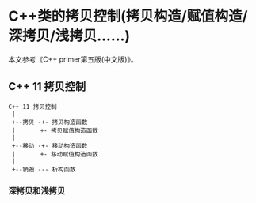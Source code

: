 # C++类的拷贝控制(拷贝构造/赋值构造/深拷贝/浅拷贝……)

本文参考《C++ primer第五版(中文版)》。

## C++ 11 拷贝控制


```
C++ 11 拷贝控制
 |
 +--拷贝 -+- 拷贝构造函数
 |       +- 拷贝赋值构造函数
 |       
 +--移动 -+- 移动构造函数
 |       +- 移动赋值构造函数
 |
 +--销毁 --- 析构函数
```



### 深拷贝和浅拷贝